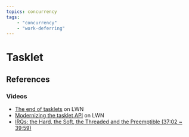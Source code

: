 ```yaml
---
topics: concurrency
tags:
    - "concurrency"
    - "work-deferring"
---
```


# Tasklet

## References

### Videos

- [The end of tasklets](https://lwn.net/Articles/960041/) on LWN
- [Modernizing the tasklet API](https://lwn.net/Articles/830964/) on LWN
- [IRQs: the Hard, the Soft, the Threaded and the Preemptible (37:02 ~ 39:59)](https://youtu.be/-pehAzaP1eg?t=2222)

